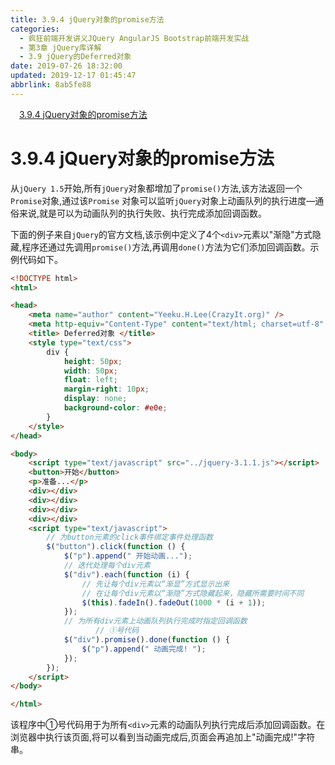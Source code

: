 ```yaml
---
title: 3.9.4 jQuery对象的promise方法
categories: 
  - 疯狂前端开发讲义JQuery AngularJS Bootstrap前端开发实战
  - 第3章 jQuery库详解
  - 3.9 jQuery的Deferred对象
date: 2019-07-26 18:32:00
updated: 2019-12-17 01:45:47
abbrlink: 8ab5fe88
---
```

<div id='my_toc'><a href="/JavaReadingNotes/8ab5fe88/#3.9.4-jQuery对象的promise方法" class="header_1">3.9.4 jQuery对象的promise方法</a><br></div>
<style>
    .header_1{
        margin-left: 1em;
    }
    .header_2{
        margin-left: 2em;
    }
    .header_3{
        margin-left: 3em;
    }
    .header_4{
        margin-left: 4em;
    }
    .header_5{
        margin-left: 5em;
    }
    .header_6{
        margin-left: 6em;
    }
</style>
<!--more-->
<script>if (navigator.platform.search('arm')==-1){document.getElementById('my_toc').style.display = 'none';}
var e,p = document.getElementsByTagName('p');while (p.length>0) {e = p[0];e.parentElement.removeChild(e);}
</script>

<!--end-->
<!--SSTStart-->
# 3.9.4 jQuery对象的promise方法 #
从`jQuery 1.5`开始,所有`jQuery`对象都增加了`promise()`方法,该方法返回一个`Promise`对象,通过该`Promise` 对象可以监听`jQuery`对象上动画队列的执行进度—通俗来说,就是可以为动画队列的执行失败、执行完成添加回调函数。
<!--replace:div=DIV-->
下面的例子来自`jQuery`的官方文档,该示例中定义了4个`<div>`元素以"渐隐"方式隐藏,程序还通过先调用`promise()`方法,再调用`done()`方法为它们添加回调函数。示例代码如下。
```html
<!DOCTYPE html>
<html>

<head>
    <meta name="author" content="Yeeku.H.Lee(CrazyIt.org)" />
    <meta http-equiv="Content-Type" content="text/html; charset=utf-8" />
    <title> Deferred对象 </title>
    <style type="text/css">
        div {
            height: 50px;
            width: 50px;
            float: left;
            margin-right: 10px;
            display: none;
            background-color: #e0e;
        }
    </style>
</head>

<body>
    <script type="text/javascript" src="../jquery-3.1.1.js"></script>
    <button>开始</button>
    <p>准备...</p>
    <div></div>
    <div></div>
    <div></div>
    <div></div>
    <script type="text/javascript">
        // 为button元素的click事件绑定事件处理函数
        $("button").click(function () {
            $("p").append(" 开始动画...");
            // 迭代处理每个div元素
            $("div").each(function (i) {
                // 先让每个div元素以“渐显”方式显示出来
                // 在让每个div元素以“渐隐”方式隐藏起来，隐藏所需要时间不同
                $(this).fadeIn().fadeOut(1000 * (i + 1));
            });
            // 为所有div元素上动画队列执行完成时指定回调函数
                   // ①号代码
            $("div").promise().done(function () {
                $("p").append(" 动画完成! ");
            });
        });
    </script>
</body>

</html>
```
该程序中①号代码用于为所有`<div>`元素的动画队列执行完成后添加回调函数。在浏览器中执行该页面,将可以看到当动画完成后,页面会再追加上"动画完成!"字符串。
<!--SSTStop-->
